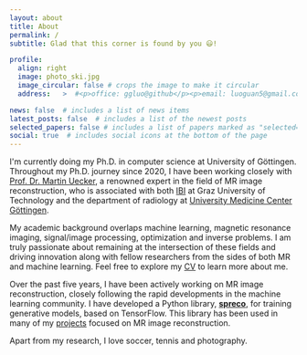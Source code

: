 ```yaml
---
layout: about
title: About
permalink: /
subtitle: Glad that this corner is found by you 😃!

profile:
  align: right
  image: photo_ski.jpg
  image_circular: false # crops the image to make it circular
  address:   >  #<p>office: ggluo@github</p><p>email: luoguan5@gmail.com</p><p>Göttingen, Germany</p>

news: false  # includes a list of news items
latest_posts: false  # includes a list of the newest posts
selected_papers: false # includes a list of papers marked as "selected={true}"
social: true  # includes social icons at the bottom of the page
---
```


I'm currently doing my Ph.D. in computer science at University of Göttingen. Throughout my Ph.D. journey since 2020, I have been working closely with [Prof. Dr. Martin Uecker](https://scholar.google.com/citations?user=r7BG-ZYAAAAJ&hl=en), a renowned expert in the field of MR image reconstruction, who is associated with both [IBI](https://www.tugraz.at/institute/ibi/institute/team/) at Graz University of Technology and the department of radiology at [University Medicine Center Göttingen](https://radiologie.umg.eu/forschung/arbeitsgruppen/kardiovaskulaere-mrt-forschung-computational-mri-ag-uecker/).

My academic background overlaps machine learning, magnetic resonance imaging, signal/image processing, optimization and inverse problems. 
I am truly passionate about remaining at the intersection of these fields and driving innovation along with fellow researchers from the sides of both MR and machine learning. Feel free to explore my [CV](/assets/pdf/cv.pdf) to learn more about me.

Over the past five years, I have been actively working on MR image reconstruction, closely following the rapid developments in the machine learning community. 
I have developed a Python library, **[spreco](https://pypi.org/project/spreco/)**, for training generative models, based on TensorFlow. This library has been used in many of my [projects](/projects/) focused on MR image reconstruction.


Apart from my research, I love soccer, tennis and photography. 

